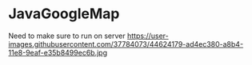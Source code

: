 # JavaGoogleMap
Need to make sure to run on server
https://user-images.githubusercontent.com/37784073/44624179-ad4ec380-a8b4-11e8-9eaf-e35b8499ec6b.jpg
